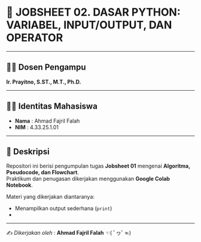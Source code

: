 # 📘 JOBSHEET 02. DASAR PYTHON: VARIABEL, INPUT/OUTPUT, DAN OPERATOR

---

## 👨‍🏫 Dosen Pengampu
**Ir. Prayitno, S.ST., M.T., Ph.D.**

---

## 👨‍🎓 Identitas Mahasiswa
- **Nama**  : Ahmad Fajril Falah  
- **NIM**   : 4.33.25.1.01  

---

## 📂 Deskripsi
Repositori ini berisi pengumpulan tugas **Jobsheet 01** mengenai **Algoritma, Pseudocode, dan Flowchart**.  
Praktikum dan penugasan dikerjakan menggunakan **Google Colab Notebook**.  

Materi yang dikerjakan diantaranya:
- Menampilkan output sederhana (`print`)
- 

---

✍️ *Dikerjakan oleh* : **Ahmad Fajril Falah**  ☜( ﾟヮﾟ☜)

